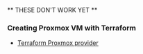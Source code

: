 ** THESE DON'T WORK YET **

### Creating Proxmox VM with Terraform

- [Terraform Proxmox provider](https://registry.terraform.io/providers/Telmate/proxmox/latest)
